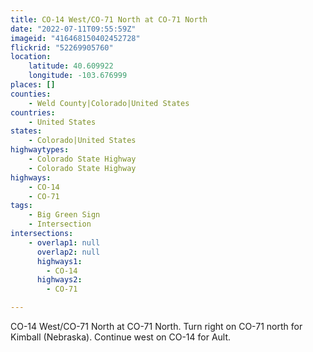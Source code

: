 ```yaml
---
title: CO-14 West/CO-71 North at CO-71 North
date: "2022-07-11T09:55:59Z"
imageid: "416468150402452728"
flickrid: "52269905760"
location:
    latitude: 40.609922
    longitude: -103.676999
places: []
counties:
    - Weld County|Colorado|United States
countries:
    - United States
states:
    - Colorado|United States
highwaytypes:
    - Colorado State Highway
    - Colorado State Highway
highways:
    - CO-14
    - CO-71
tags:
    - Big Green Sign
    - Intersection
intersections:
    - overlap1: null
      overlap2: null
      highways1:
        - CO-14
      highways2:
        - CO-71

---
```

CO-14 West/CO-71 North at CO-71 North.  Turn right on CO-71 north for Kimball (Nebraska).  Continue west on CO-14 for Ault.